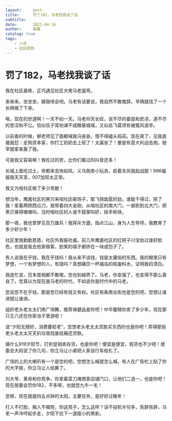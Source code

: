 ```yaml
---
layout:     post
title:      罚了182，马老找我谈了话
subtitle:   
date:       2021-04-16
author:     奋翼
catalog: true
tags:
    - 小说
    - 社区团购
---
```



#  罚了182，马老找我谈了话

我在社区晨练，正巧遇见社区大佬马老遛弯。

来来来，坐坐坐，跟我唠会吧。马老有话要说，我自然不敢推辞。爷俩就找了一个长椅做了下来。

唉，现在的世道啊！一天不如一天。马老仰天长叹，说不尽的委屈和悲凉，道不尽的苦涩和不公。恰似伍子胥劝谏不成眼悬城墙，又似岳飞莫须有被冤风波亭。

以前香的时候，柳老师见了面都喊我马爸爸，恨不得磕头捣蒜。现在臭了，见我直接就怼：走狗资本家，你打工奶奶去上班了！太嚣张了！要是有意大利迫击炮，她早就拿来轰了我。

可是我又容易嘛！我吃过的苦，比你们看过的抖音还多！

长城上面吃过土，帝都来去快如风，义乌倒卖小玩具，趁着东风我起战鼓！996福报我天天享，007加班太正常。

我又为咱社区做了多少贡献！

想当年，鹰酱社区的黑贝来咱社区砸场子，那飞扬跋扈的劲，谁能干得过，除了我！拿着两把西瓜刀，我带着四大金刚，从咱社区的南大门，一直砍到北大门，把黑贝揍得嗷嗷叫，当时咱社区的人谁不鼓掌叫好，拍手称快。

那一夜，我也曾梦见百万雄兵！我挥斥方遒，指点江山，身为人生导师，我教育了多少好少年！

社区里我勤勤恳恳，社区外我振社威。前几年鹰酱社区的扛把子川宝给过谁好脸色，也就是我去他家做客，脸笑的褶子都挤在一块成包子了。

有人说我在乎钱，我在乎钱吗！我从来不谈钱，钱是太庸俗的东西。我的眼里只有梦想，一个有梦想的人，有错吗？真想痛饮一杯福岛的核废料水，证明我的清白。

我连忙说，日本首相都不敢喝，您也别越界了。马老，你变强了，也变得不那么善良了。您真以为现在是马老的时代，不如说你是时代中的马老。

您说您不在乎钱，那是您已经有钱又有权。社区有条商业街也是您的吧，您想让谁进就让谁进。

组织老头老太太们练广场舞，推荐保健品是你吧！中华鳖精你卖了多少年，现在那只王八还在你家池子里游呢！

说“夕阳无限好，消费要趁老”，忽悠老头老太太贷款买东西的也是你吧！弄得那些老头老太太天天扒垃圾找废纸箱还贷款。

搞什么919夕阳节，打折促销卖存货，也是你吧！便宜是便宜，假货也不少吧！居委会大妈说了你几句，你立马让小弟把人家自行车给扎了。

广场的上的大喇叭有一个是您的吧，您想怎么喊就怎么喊。有人在广告栏上贴了你的大字报，你立马让人给撕了。

刘大爷、黄哥和你竞争，你拿着菜刀堵商家店铺门口，让他们二选一，也是你吧！现在居委会罚你182，不多呀，也就您九牛一毛！

您呀，现在就是四五点钟的太阳，主要任务，是好好过晚年！

打人不打脸，揭人不揭短，你这孩子，怎么这样？话不投机半句多，告辞告辞，马老一声冷哼起步走，夕阳下拉下一道瘦小的黑影。